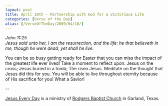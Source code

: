 ```yaml
---
layout: post
title: April 10th - Partnership with God for a Victorious Life
categories: [Verse of the Day]
alias: [/VerseOfTheDay/2009/04/10/]
---
```


_John 11:25  
Jesus said unto her, I am the resurrection, and the life: he that
believeth in me, though he were dead, yet shall he live._

You can be so busy getting ready for Easter that you can miss the
impact of the greatest life ever lived! Take a moment to reflect
upon: Jesus on the cross; Jesus buried in a tomb; The risen Jesus.
Meditate on the thought that Jesus did this for you. You will be able
to live throughout eternity because of His sacrifice for you! What a
Savior!

 --

<a href=http://jesuseveryday.net>Jesus Every Day</a> is a ministry of <a href=http://rodgersbaptist.net>Rodgers Baptist Church</a> in Garland, Texas.
